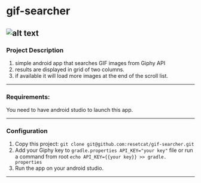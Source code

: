 # gif-searcher
![alt text](https://s3.gifyu.com/images/ezgif-2-ff7c50b870.gif)
---
### Project Description
1. simple android app that searches GIF images from Giphy API
2. results are displayed in grid of two columns.
3. if available it will load more images at the end of the scroll list.
---
### Requirements:
You need to have android studio to launch this app.

---

### Configuration
1. Copy this project: `git clone git@github.com:resetcat/gif-searcher.git`<br />
2. Add your Giphy key to `gradle.properties API_KEY="your key"`  file or run a command from root `echo API_KEY={{your
   key}} >>
   gradle.
   properties`
3. Run the app on your android studio.

---
